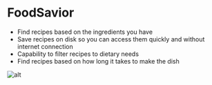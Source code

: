 # FoodSavior

- Find recipes based on the ingredients you have
- Save recipes on disk so you can access them quickly and without internet connection
- Capability to filter recipes to dietary needs
- Find recipes based on how long it takes to make the dish

![alt](https://github.com/rioishii/FoodSavior/blob/master/Screenshots/IMG_0864.PNG)
